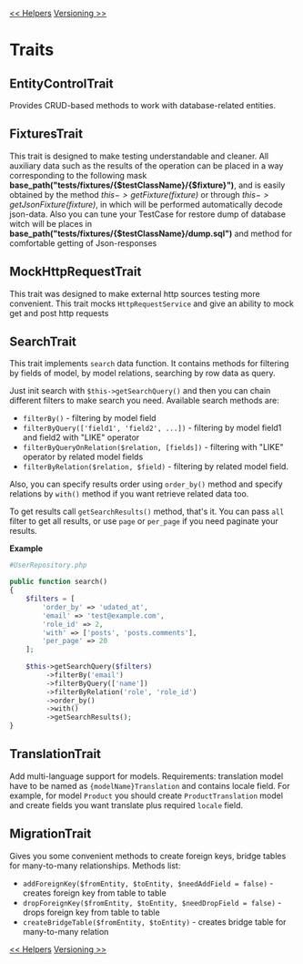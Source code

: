 [<< Helpers][1]
[Versioning >>][2]

# Traits

## EntityControlTrait

Provides CRUD-based methods to work with database-related entities.

## FixturesTrait

This trait is designed to make testing understandable and cleaner.
All auxiliary data such as the results of the operation can be placed in a way corresponding 
to the following mask **base_path("tests/fixtures/{$testClassName}/{$fixture}")**, 
and is easily obtained by the method *$this->getFixture($fixture)* or through *$this->getJsonFixture($fixture)*, 
in which will be performed automatically decode json-data.
Also you can tune your TestCase for restore dump of database witch will be places in 
**base_path("tests/fixtures/{$testClassName}/dump.sql")** and method for comfortable getting of Json-responses

## MockHttpRequestTrait

This trait was designed to make external http sources testing more convenient. This trait 
mocks `HttpRequestService` and give an ability to mock get and post http requests

## SearchTrait

This trait implements `search` data function. It contains methods for filtering by fields of model,
by model relations, searching by row data as query.

Just init search with `$this->getSearchQuery()` and then you can chain different filters to make
search you need. Available search methods are:
* `filterBy()` - filtering by model field
* `filterByQuery(['field1', 'field2', ...])` - filtering by model field1 and field2 with "LIKE" operator
* `filterByQueryOnRelation($relation, [fields])` - filtering with "LIKE" operator by related model fields
* `filterByRelation($relation, $field)` - filtering by related model field.

Also, you can specify results order using `order_by()` method and specify relations by `with()`
method if you want retrieve related data too.

To get results call `getSearchResults()` method, that's it. You can pass `all` filter to get all results, or use
`page` or `per_page` if you need paginate your results.

**Example**

```php
#UserRepository.php

public function search()
{
    $filters = [
        'order_by' => 'udated_at',
        'email' => 'test@example.com',
        'role_id' => 2,
        'with' => ['posts', 'posts.comments'],
        'per_page' => 20
    ];
    
    $this->getSearchQuery($filters)
         ->filterBy('email')
         ->filterByQuery(['name'])
         ->filterByRelation('role', 'role_id')
         ->order_by()
         ->with()
         ->getSearchResults();
}
```

## TranslationTrait

Add multi-language support for models.
Requirements: translation model have to be named as `{modelName}Translation` and contains locale field.
For example, for model `Product` you should create `ProductTranslation` model and create fields you want translate plus required `locale` field.

## MigrationTrait

Gives you some convenient methods to create foreign keys, bridge tables for many-to-many relationships.
Methods list: 
* `addForeignKey($fromEntity, $toEntity, $needAddField = false)` - creates foreign key from table to table
* `dropForeignKey($fromEntity, $toEntity, $needDropField = false)` - drops foreign key from table to table
* `createBridgeTable($fromEntity, $toEntity)` - creates bridge table for many-to-many relation

[<< Helpers][1]
[Versioning >>][2]

[1]:helpers.md
[2]:versioning.md
